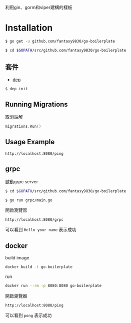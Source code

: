 利用gin、gorm和viper建構的樣板

# Installation
```bash
$ go get -u github.com/fantasy9830/go-boilerplate
```

```bash
$ cd $GOPATH/src/github.com/fantasy9830/go-boilerplate
```

## 套件

* [dep](https://github.com/golang/dep)
```bash
$ dep init
```

## Running Migrations
取消註解
```go
migrations.Run()
```

## Usage Example
```http
http://localhost:8080/ping
```

## grpc
啟動grpc server
```bash
$ cd $GOPATH/src/github.com/fantasy9830/go-boilerplate
```

```bash
$ go run grpc/main.go
```

開啟瀏覽器
```http
http://localhost:8080/grpc
```
可以看到 `Hello your name` 表示成功

## docker
build image
```bash
docker build -t go-boilerplate
```

run
```bash
docker run --rm -p 8080:8080 go-boilerplate
```

開啟瀏覽器
```http
http://localhost:8080/ping
```
可以看到 `pong` 表示成功